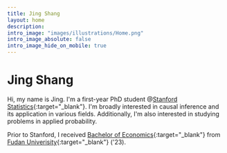 ```yaml
---
title: Jing Shang
layout: home
description: 
intro_image: "images/illustrations/Home.png"
intro_image_absolute: false
intro_image_hide_on_mobile: true
---
```


# Jing Shang

Hi, my name is Jing. I'm a first-year PhD student @[Stanford Statistics](https://statistics.stanford.edu/){:target="_blank"}. I'm broadly interested in causal inference and its application in various fields. Additionally, I'm also interested in studying problems in applied probability.

Prior to Stanford, I received [Bachelor of Economics](https://econ.fudan.edu.cn/){:target="_blank"} from [Fudan Univerisity](https://www.fudan.edu.cn/){:target="_blank"} ('23).
